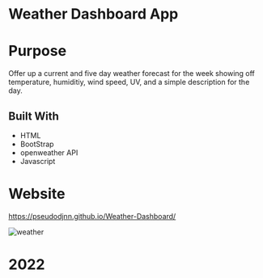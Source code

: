 # Weather Dashboard App

# Purpose

Offer up a current and five day weather forecast for the week showing off temperature, humiditiy, wind speed, UV, and a simple description for the day.

## Built With

- HTML
- BootStrap
- openweather API
- Javascript

# Website

https://pseudodjnn.github.io/Weather-Dashboard/

![weather](https://user-images.githubusercontent.com/105378214/186509571-b6fcf73d-989e-4ecf-910c-074fc8de11e2.png)

# 2022
